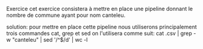 Exercice 
cet exercice consistera à mettre en place une pipeline donnant le nombre de commune ayant pour nom canteleu.


solution:
pour mettre en place cette pipeline nous utiliserons principalement trois commandes cat, grep et sed 
on l'utilisera comme suit:
cat .csv | grep -w "canteleu" | sed '/^$/d' | wc -l
